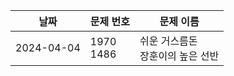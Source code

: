 | 날짜       | 문제 번호      | 문제 이름                             |
| ---------- | -------------- | ------------------------------------- |
| 2024-04-04 | 1970 <br> 1486 | 쉬운 거스름돈 <br> 장훈이의 높은 선반 |
